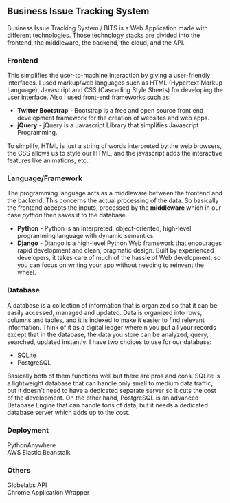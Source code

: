 ## Business Issue Tracking System

Business Issue Tracking System / BITS is a Web Application made with different technologies. Those technology stacks are divided into the frontend, the middleware, the backend, the cloud, and the API.

### Frontend
This simplifies the user-to-machine interaction by giving a user-friendly interfaces. I used markup/web languages such as HTML (Hypertext Markup Language), Javascript and CSS (Cascading Style Sheets) for developing the user interface. Also I used front-end frameworks such as:
- **Twitter Bootstrap** - Bootstrap is a free and open source front end development framework for the creation of websites and web apps.
- **jQuery** - jQuery is a Javascript Library that simplifies Javascript Programming.  

To simplify, HTML is just a string of words interpreted by the web browsers, the CSS allows us to style our HTML, and the javascript adds the interactive features like animations, etc..

### Language/Framework
The programming language acts as a middleware between the frontend and the backend. This concerns the actual processing of the data. So basically the frontend accepts the inputs, processed by the **middleware** which in our case *python* then saves it to the database.
- **Python** - Python is an interpreted, object-oriented, high-level programming language with dynamic semantics.
- **Django** - Django is a high-level Python Web framework that encourages rapid development and clean, pragmatic design. Built by experienced developers, it takes care of much of the hassle of Web development, so you can focus on writing your app without needing to reinvent the wheel.

### Database
A database is a collection of information that is organized so that it can be easily accessed, managed and updated. Data is organized into rows, columns and tables, and it is indexed to make it easier to find relevant information. Think of it as a digital ledger wherein you put all your records except that in the database, the data you store can be analyzed, query, searched, updated instantly. I have two choices to use for our database:
- SQLite
- PostgreSQL

Basically both of them functions well but there are pros and cons. SQLite is a lightweight database that can handle only small to medium data traffic, but it doesn't need to have a dedicated separate server so it cuts the cost of the development. On the other hand, PostgreSQL is an advanced Database Engine that can handle tons of data, but it needs a dedicated database server which adds up to the cost.

### Deployment
  PythonAnywhere  
  AWS Elastic Beanstalk  
### Others
  Globelabs API  
  Chrome Application Wrapper  
